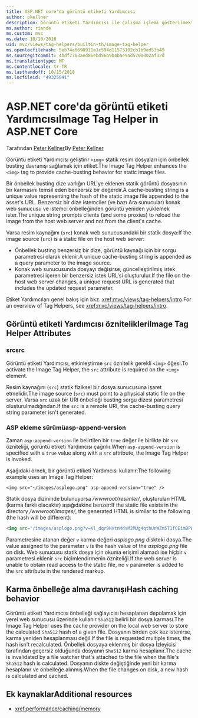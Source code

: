 ```yaml
---
title: ASP.NET core'da görüntü etiketi Yardımcısı
author: pkellner
description: Görüntü etiketi Yardımcısı ile çalışma işlemi gösterilmektedir.
ms.author: riande
ms.custom: mvc
ms.date: 10/10/2018
uid: mvc/views/tag-helpers/builtin-th/image-tag-helper
ms.openlocfilehash: 5eb74a6698911a1c594d11573192cb1b9ed53b49
ms.sourcegitcommit: 4bdf7703aed86ebd56b9b4bae9ad5700002af32d
ms.translationtype: MT
ms.contentlocale: tr-TR
ms.lasthandoff: 10/15/2018
ms.locfileid: "49325841"
---
```

# <a name="image-tag-helper-in-aspnet-core"></a><span data-ttu-id="7d26d-103">ASP.NET core'da görüntü etiketi Yardımcısı</span><span class="sxs-lookup"><span data-stu-id="7d26d-103">Image Tag Helper in ASP.NET Core</span></span>

<span data-ttu-id="7d26d-104">Tarafından [Peter Kellner](http://peterkellner.net)</span><span class="sxs-lookup"><span data-stu-id="7d26d-104">By [Peter Kellner](http://peterkellner.net)</span></span>

<span data-ttu-id="7d26d-105">Görüntü etiketi Yardımcısı geliştirir `<img>` statik resim dosyaları için önbellek busting davranışı sağlamak için etiket.</span><span class="sxs-lookup"><span data-stu-id="7d26d-105">The Image Tag Helper enhances the `<img>` tag to provide cache-busting behavior for static image files.</span></span>

<span data-ttu-id="7d26d-106">Bir önbellek busting dize varlığın URL'ye eklenen statik görüntü dosyasının bir karmasını temsil eden benzersiz bir değerdir.</span><span class="sxs-lookup"><span data-stu-id="7d26d-106">A cache-busting string is a unique value representing the hash of the static image file appended to the asset's URL.</span></span> <span data-ttu-id="7d26d-107">Benzersiz bir dize istemciler (ve bazı Ara sunucular) konak web sunucusu ve istemci önbelleğinden görüntü yeniden yüklemek ister.</span><span class="sxs-lookup"><span data-stu-id="7d26d-107">The unique string prompts clients (and some proxies) to reload the image from the host web server and not from the client's cache.</span></span>

<span data-ttu-id="7d26d-108">Varsa resim kaynağını (`src`) konak web sunucusundaki bir statik dosya:</span><span class="sxs-lookup"><span data-stu-id="7d26d-108">If the image source (`src`) is a static file on the host web server:</span></span>

* <span data-ttu-id="7d26d-109">Önbellek busting benzersiz bir dize, görüntü kaynağı için bir sorgu parametresi olarak eklenir.</span><span class="sxs-lookup"><span data-stu-id="7d26d-109">A unique cache-busting string is appended as a query parameter to the image source.</span></span>
* <span data-ttu-id="7d26d-110">Konak web sunucusunda dosyayı değişirse, güncelleştirilmiş istek parametresi içeren bir benzersiz istek URL'si oluşturulur.</span><span class="sxs-lookup"><span data-stu-id="7d26d-110">If the file on the host web server changes, a unique request URL is generated that includes the updated request parameter.</span></span>

<span data-ttu-id="7d26d-111">Etiket Yardımcıları genel bakış için bkz. <xref:mvc/views/tag-helpers/intro>.</span><span class="sxs-lookup"><span data-stu-id="7d26d-111">For an overview of Tag Helpers, see <xref:mvc/views/tag-helpers/intro>.</span></span>

## <a name="image-tag-helper-attributes"></a><span data-ttu-id="7d26d-112">Görüntü etiketi Yardımcısı öznitelikleri</span><span class="sxs-lookup"><span data-stu-id="7d26d-112">Image Tag Helper Attributes</span></span>

### <a name="src"></a><span data-ttu-id="7d26d-113">src</span><span class="sxs-lookup"><span data-stu-id="7d26d-113">src</span></span>

<span data-ttu-id="7d26d-114">Görüntü etiketi Yardımcısı, etkinleştirme `src` öznitelik gerekli `<img>` öğesi.</span><span class="sxs-lookup"><span data-stu-id="7d26d-114">To activate the Image Tag Helper, the `src` attribute is required on the `<img>` element.</span></span>

<span data-ttu-id="7d26d-115">Resim kaynağını (`src`) statik fiziksel bir dosya sunucusuna işaret etmelidir.</span><span class="sxs-lookup"><span data-stu-id="7d26d-115">The image source (`src`) must point to a physical static file on the server.</span></span> <span data-ttu-id="7d26d-116">Varsa `src` uzak bir URI önbelleği busting sorgu dizesi parametresi oluşturulmadığından.</span><span class="sxs-lookup"><span data-stu-id="7d26d-116">If the `src` is a remote URI, the cache-busting query string parameter isn't generated.</span></span>

### <a name="asp-append-version"></a><span data-ttu-id="7d26d-117">ASP ekleme sürümü</span><span class="sxs-lookup"><span data-stu-id="7d26d-117">asp-append-version</span></span>

<span data-ttu-id="7d26d-118">Zaman `asp-append-version` ile belirtilen bir `true` değer ile birlikte bir `src` özniteliği, görüntü etiketi Yardımcısı çağrılır.</span><span class="sxs-lookup"><span data-stu-id="7d26d-118">When `asp-append-version` is specified with a `true` value along with a `src` attribute, the Image Tag Helper is invoked.</span></span>

<span data-ttu-id="7d26d-119">Aşağıdaki örnek, bir görüntü etiketi Yardımcısı kullanır:</span><span class="sxs-lookup"><span data-stu-id="7d26d-119">The following example uses an Image Tag Helper:</span></span>

```cshtml
<img src="~/images/asplogo.png" asp-append-version="true" />
```

<span data-ttu-id="7d26d-120">Statik dosya dizininde bulunuyorsa */wwwroot/resimler/*, oluşturulan HTML (karma farklı olacaktır) aşağıdakine benzer:</span><span class="sxs-lookup"><span data-stu-id="7d26d-120">If the static file exists in the directory */wwwroot/images/*, the generated HTML is similar to the following (the hash will be different):</span></span>

```html
<img src="/images/asplogo.png?v=Kl_dqr9NVtnMdsM2MUg4qthUnWZm5T1fCEimBPWDNgM" />
```

<span data-ttu-id="7d26d-121">Parametresine atanan değer `v` karma değeri *asplogo.png* diskteki dosya.</span><span class="sxs-lookup"><span data-stu-id="7d26d-121">The value assigned to the parameter `v` is the hash value of the *asplogo.png* file on disk.</span></span> <span data-ttu-id="7d26d-122">Web sunucusu statik dosya için okuma erişimi alamadı ise hiçbir `v` parametresi eklenir `src` biçimlendirmenin özniteliği.</span><span class="sxs-lookup"><span data-stu-id="7d26d-122">If the web server is unable to obtain read access to the static file, no `v` parameter is added to the `src` attribute in the rendered markup.</span></span>

## <a name="hash-caching-behavior"></a><span data-ttu-id="7d26d-123">Karma önbelleğe alma davranışı</span><span class="sxs-lookup"><span data-stu-id="7d26d-123">Hash caching behavior</span></span>

<span data-ttu-id="7d26d-124">Görüntü etiketi Yardımcısı önbelleği sağlayıcısı hesaplanan depolamak için yerel web sunucusu üzerinde kullanır `Sha512` belirli bir dosya karması.</span><span class="sxs-lookup"><span data-stu-id="7d26d-124">The Image Tag Helper uses the cache provider on the local web server to store the calculated `Sha512` hash of a given file.</span></span> <span data-ttu-id="7d26d-125">Dosyanın birden çok kez istenirse, karma yeniden hesaplanması değil.</span><span class="sxs-lookup"><span data-stu-id="7d26d-125">If the file is requested multiple times, the hash isn't recalculated.</span></span> <span data-ttu-id="7d26d-126">Önbellek dosyaya eklenmiş bir dosya İzleyicisi tarafından geçersiz olduğunda dosyanın `Sha512` karma hesaplanır.</span><span class="sxs-lookup"><span data-stu-id="7d26d-126">The cache is invalidated by a file watcher that's attached to the file when the file's `Sha512` hash is calculated.</span></span> <span data-ttu-id="7d26d-127">Dosyanın diskte değiştiğinde yeni bir karma hesaplanır ve önbelleğe alınmış.</span><span class="sxs-lookup"><span data-stu-id="7d26d-127">When the file changes on disk, a new hash is calculated and cached.</span></span>

## <a name="additional-resources"></a><span data-ttu-id="7d26d-128">Ek kaynaklar</span><span class="sxs-lookup"><span data-stu-id="7d26d-128">Additional resources</span></span>

* <xref:performance/caching/memory>
